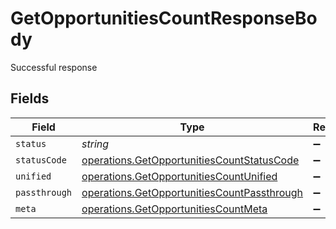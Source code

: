 # GetOpportunitiesCountResponseBody

Successful response


## Fields

| Field                                                                                                      | Type                                                                                                       | Required                                                                                                   | Description                                                                                                |
| ---------------------------------------------------------------------------------------------------------- | ---------------------------------------------------------------------------------------------------------- | ---------------------------------------------------------------------------------------------------------- | ---------------------------------------------------------------------------------------------------------- |
| `status`                                                                                                   | *string*                                                                                                   | :heavy_minus_sign:                                                                                         | N/A                                                                                                        |
| `statusCode`                                                                                               | [operations.GetOpportunitiesCountStatusCode](../../models/operations/getopportunitiescountstatuscode.md)   | :heavy_minus_sign:                                                                                         | N/A                                                                                                        |
| `unified`                                                                                                  | [operations.GetOpportunitiesCountUnified](../../models/operations/getopportunitiescountunified.md)         | :heavy_minus_sign:                                                                                         | N/A                                                                                                        |
| `passthrough`                                                                                              | [operations.GetOpportunitiesCountPassthrough](../../models/operations/getopportunitiescountpassthrough.md) | :heavy_minus_sign:                                                                                         | N/A                                                                                                        |
| `meta`                                                                                                     | [operations.GetOpportunitiesCountMeta](../../models/operations/getopportunitiescountmeta.md)               | :heavy_minus_sign:                                                                                         | N/A                                                                                                        |